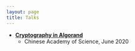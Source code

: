 ```yaml
---
layout: page
title: Talks
---
```



* [__Cryptography in Algorand__](tbd)
  * Chinese Academy of Science, June 2020
